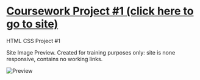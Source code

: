 # [Coursework Project #1 (click here to go to site)](https://h-vasq.github.io/Coursework-Proj01-Gallery/)
HTML CSS Project #1


Site Image Preview.  Created for training purposes only: site is none responsive, contains no working links.

![Preview](https://user-images.githubusercontent.com/123214691/225981870-e9c5e5fa-eae0-4c4d-b15c-ff8c2b4fa149.png)

